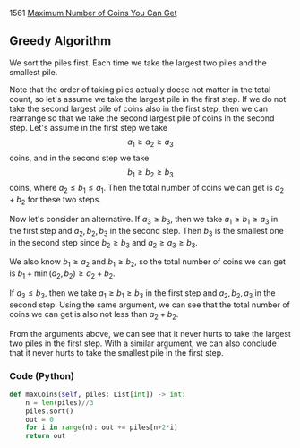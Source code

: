 1561 [Maximum Number of Coins You Can Get](https://leetcode.com/problems/maximum-number-of-coins-you-can-get/)

## Greedy Algorithm
We sort the piles first. Each time we take the largest two piles and the smallest pile. 

Note that the order of taking piles actually doese not matter in the total count, so let's assume we take the largest pile in the first step. If we do not take the second largest pile of coins also in the first step, then we can rearrange so that we take the second largest pile of coins in the second step. Let's assume in the first step we take
$$a_1\ge a_2\ge a_3$$
coins, and in the second step we take 
$$b_1\ge b_2\ge b_3$$
coins, where $a_2\le b_1\le a_1.$ Then the total number of coins we can get is $a_2+b_2$ for these two steps.

Now let's consider an alternative. If $a_3\ge b_3,$ then we take $a_1\ge b_1\ge a_3$ in the first step and $a_2,b_2,b_3$ in the second step. Then $b_3$ is the smallest one in the second step since $b_2\ge b_3$ and $a_2\ge a_3\ge b_3.$ 

We also know $b_1\ge a_2$ and $b_1\ge b_2,$ so the total number of coins we can get is $b_1+\min(a_2,b_2)\ge a_2+b_2.$

If $a_3\le b_3,$ then we take $a_1\ge b_1\ge b_3$ in the first step and $a_2,b_2,a_3$ in the second step. Using the same argument, we can see that the total number of coins we can get is also not less than $a_2+b_2.$

From the arguments above, we can see that it never hurts to take the largest two piles in the first step. With a similar argument, we can also conclude that it never hurts to take the smallest pile in the first step.

### Code (Python)
```python
def maxCoins(self, piles: List[int]) -> int:
    n = len(piles)//3
    piles.sort()
    out = 0
    for i in range(n): out += piles[n+2*i]
    return out
```
